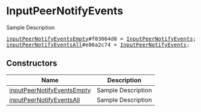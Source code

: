 # InputPeerNotifyEvents

Sample Description

<pre>
<a href="../constructor/inputPeerNotifyEventsEmpty">inputPeerNotifyEventsEmpty</a>#f03064d8 = <a href="../type/InputPeerNotifyEvents.md">InputPeerNotifyEvents</a>;
<a href="../constructor/inputPeerNotifyEventsAll">inputPeerNotifyEventsAll</a>#e86a2c74 = <a href="../type/InputPeerNotifyEvents.md">InputPeerNotifyEvents</a>;
</pre>

## Constructors

| Name | Description |
|------|-------------|
| [inputPeerNotifyEventsEmpty](../constructor/inputPeerNotifyEventsEmpty.md) | Sample Description |
| [inputPeerNotifyEventsAll](../constructor/inputPeerNotifyEventsAll.md) | Sample Description |

